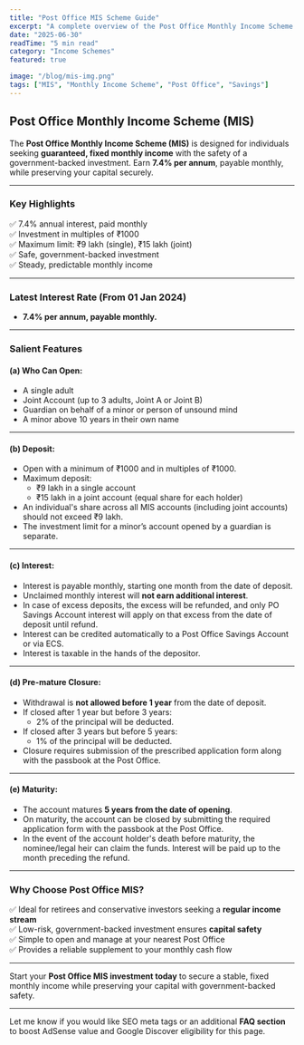 ```yaml
---
title: "Post Office MIS Scheme Guide"
excerpt: "A complete overview of the Post Office Monthly Income Scheme (MIS) — secure monthly returns with guaranteed interest payouts and low-risk savings."
date: "2025-06-30"
readTime: "5 min read"
category: "Income Schemes"
featured: true

image: "/blog/mis-img.png"
tags: ["MIS", "Monthly Income Scheme", "Post Office", "Savings"]
---
```


## Post Office Monthly Income Scheme (MIS)

The **Post Office Monthly Income Scheme (MIS)** is designed for individuals seeking **guaranteed, fixed monthly income** with the safety of a government-backed investment. Earn **7.4% per annum**, payable monthly, while preserving your capital securely.

---

### Key Highlights

✅ 7.4% annual interest, paid monthly  
✅ Investment in multiples of ₹1000  
✅ Maximum limit: ₹9 lakh (single), ₹15 lakh (joint)  
✅ Safe, government-backed investment  
✅ Steady, predictable monthly income

---

### Latest Interest Rate (From 01 Jan 2024)

- **7.4% per annum, payable monthly.**

---

### Salient Features

#### (a) Who Can Open:

- A single adult
- Joint Account (up to 3 adults, Joint A or Joint B)
- Guardian on behalf of a minor or person of unsound mind
- A minor above 10 years in their own name

---

#### (b) Deposit:

- Open with a minimum of ₹1000 and in multiples of ₹1000.
- Maximum deposit:
  - ₹9 lakh in a single account
  - ₹15 lakh in a joint account (equal share for each holder)
- An individual's share across all MIS accounts (including joint accounts) should not exceed ₹9 lakh.
- The investment limit for a minor’s account opened by a guardian is separate.

---

#### (c) Interest:

- Interest is payable monthly, starting one month from the date of deposit.
- Unclaimed monthly interest will **not earn additional interest**.
- In case of excess deposits, the excess will be refunded, and only PO Savings Account interest will apply on that excess from the date of deposit until refund.
- Interest can be credited automatically to a Post Office Savings Account or via ECS.
- Interest is taxable in the hands of the depositor.

---

#### (d) Pre-mature Closure:

- Withdrawal is **not allowed before 1 year** from the date of deposit.
- If closed after 1 year but before 3 years:
  - 2% of the principal will be deducted.
- If closed after 3 years but before 5 years:
  - 1% of the principal will be deducted.
- Closure requires submission of the prescribed application form along with the passbook at the Post Office.

---

#### (e) Maturity:

- The account matures **5 years from the date of opening**.
- On maturity, the account can be closed by submitting the required application form with the passbook at the Post Office.
- In the event of the account holder's death before maturity, the nominee/legal heir can claim the funds. Interest will be paid up to the month preceding the refund.

---

### Why Choose Post Office MIS?

✅ Ideal for retirees and conservative investors seeking a **regular income stream**  
✅ Low-risk, government-backed investment ensures **capital safety**  
✅ Simple to open and manage at your nearest Post Office  
✅ Provides a reliable supplement to your monthly cash flow

---

Start your **Post Office MIS investment today** to secure a stable, fixed monthly income while preserving your capital with government-backed safety.

---

Let me know if you would like SEO meta tags or an additional **FAQ section** to boost AdSense value and Google Discover eligibility for this page.
